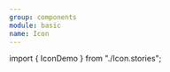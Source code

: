 ```yaml
---
group: components
module: basic
name: Icon
---
```


import { IconDemo } from "./Icon.stories";

<IconDemo />

<Source path="src-components/basic/icons" />
